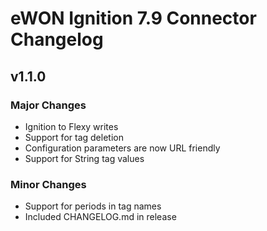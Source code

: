 # eWON Ignition 7.9 Connector Changelog

## v1.1.0
### Major Changes
* Ignition to Flexy writes
* Support for tag deletion
* Configuration parameters are now URL friendly
* Support for String tag values

### Minor Changes
* Support for periods in tag names
* Included CHANGELOG.md in release

